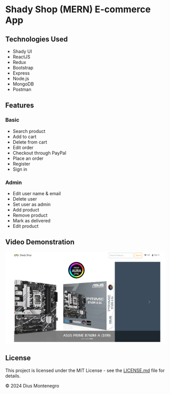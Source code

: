 # Shady Shop (MERN) E-commerce App

## Technologies Used

- Shady UI
- ReactJS
- Redux
- Bootstrap
- Express
- Node.js
- MongoDB
- Postman

## Features

### Basic

- Search product
- Add to cart
- Delete from cart
- Edit order
- Checkout through PayPal
- Place an order
- Register
- Sign in

### Admin

- Edit user name & email
- Delete user
- Set user as admin
- Add product
- Remove product
- Mark as delivered
- Edit product

## Video Demonstration

<a href="https://youtu.be/al8bGhoxZIE">
    <img src="./frontend/public/ShadyShop.png" alt="Shady Shop Video Demonstration">
</a>

## License

This project is licensed under the MIT License - see the [LICENSE.md](LICENSE.md) file for details.

© 2024 Dius Montenegro
